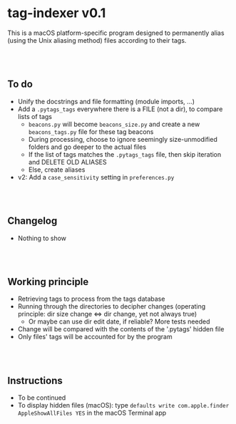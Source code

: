 # tag-indexer v0.1

This is a macOS platform-specific program designed to permanently alias (using the Unix aliasing method) files according to their tags.


<br><br>
## To do
* Unify the docstrings and file formatting (module imports, …)
* Add a `.pytags_tags` everywhere there is a FILE (not a dir), to compare lists of tags
    * `beacons.py` will become `beacons_size.py` and create a new `beacons_tags.py` file for these tag beacons
    * During processing, choose to ignore seemingly size-unmodified folders and go deeper to the actual files
    * If the list of tags matches the `.pytags_tags` file, then skip iteration and DELETE OLD ALIASES
    * Else, create aliases
* v2: Add a `case_sensitivity` setting in `preferences.py`


<br><br>
## Changelog
* Nothing to show


<br><br>
## Working principle
* Retrieving tags to process from the tags database
* Running through the directories to decipher changes (operating principle: dir size change $\Leftrightarrow$ dir change, yet not always true)
    * Or maybe can use dir edit date, if reliable? More tests needed
* Change will be compared with the contents of the '.pytags' hidden file
* Only files' tags will be accounted for by the program


<br><br>
## Instructions
* To be continued
* To display hidden files (macOS): type `defaults write com.apple.finder AppleShowAllFiles YES` in the macOS Terminal app
